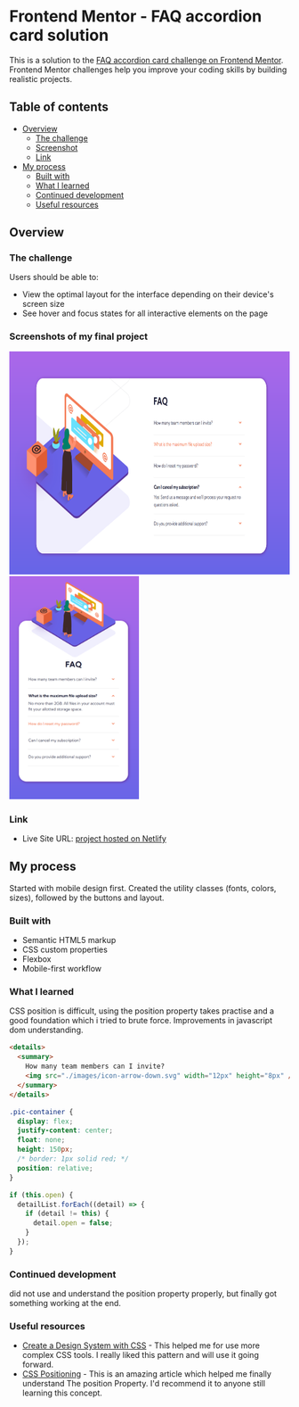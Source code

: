 # Frontend Mentor - FAQ accordion card solution

This is a solution to the [FAQ accordion card challenge on Frontend Mentor](https://www.frontendmentor.io/challenges/faq-accordion-card-XlyjD0Oam). Frontend Mentor challenges help you improve your coding skills by building realistic projects.

## Table of contents

- [Overview](#overview)
  - [The challenge](#the-challenge)
  - [Screenshot](#screenshots-of-my-final-project)
  - [Link](#link)
- [My process](#my-process)
  - [Built with](#built-with)
  - [What I learned](#what-i-learned)
  - [Continued development](#continued-development)
  - [Useful resources](#useful-resources)

## Overview

### The challenge

Users should be able to:

- View the optimal layout for the interface depending on their device's screen size
- See hover and focus states for all interactive elements on the page

### Screenshots of my final project

<span>
<img src="./design/desktop-complete.png" height=400>
<img src="./design/mobile-complete.png" height=400>
</span>

### Link

- Live Site URL: [project hosted on Netlify](https://joyful-manatee-b8ed26.netlify.app)

## My process

Started with mobile design first. Created the utility classes (fonts, colors, sizes), followed by the buttons and layout.

### Built with

- Semantic HTML5 markup
- CSS custom properties
- Flexbox
- Mobile-first workflow

### What I learned

CSS position is difficult, using the position property takes practise and a good foundation which i tried to brute force. Improvements in javascript dom understanding.

```html
<details>
  <summary>
    How many team members can I invite?
    <img src="./images/icon-arrow-down.svg" width="12px" height="8px" />
  </summary>
</details>
```

```css
.pic-container {
  display: flex;
  justify-content: center;
  float: none;
  height: 150px;
  /* border: 1px solid red; */
  position: relative;
}
```

```js
if (this.open) {
  detailList.forEach((detail) => {
    if (detail != this) {
      detail.open = false;
    }
  });
}
```

### Continued development

did not use and understand the position property properly, but finally got something working at the end.

### Useful resources

- [Create a Design System with CSS](https://www.youtube.com/watch?v=lRaL-8qZ0mM) - This helped me for use more complex CSS tools. I really liked this pattern and will use it going forward.
- [CSS Positioning](https://www.w3schools.com/css/css_positioning.asp) - This is an amazing article which helped me finally understand The position Property. I'd recommend it to anyone still learning this concept.
